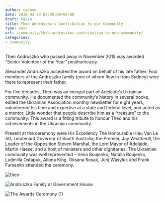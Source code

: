 ```yaml
---
author: cyoasu
date: 2016-03-23 05:59:09+00:00
draft: false
title: Theo Andruszko's Contribution to our Community
type: post
url: /community/theo-andruszkos-contribution-to-our-community/
categories:
- Community
---
```







Theo Andruszko who passed away in November 2015 was awarded “Senior Volunteer of the Year” posthumously.

Alexander Andruszko accepted the award on behalf of his late father. Four members of the Andruszko family (one of whom flew in from Sydney) were there to represent their father.




For five decades, Theo was an integral part of Adelaide’s Ukrainian community. He documented the community’s history in several books, edited the Ukrainian Association monthly newsletter for eight years, volunteered his time and expertise at a state and federal level, and acted as a mentor. Little wonder that people describe him as a “treasure” to the community. This award is a fitting tribute to honour Theo and his achievements in the Ukrainian community.

Present at the ceremony were His Excellency The Honourable Hieu Van Le AO, Lieutenant Governor of South Australia; the Premier, Jay Weatherill, the Leader of the Opposition Steven Marshal, the Lord Mayor of Adelaide, Martin Haese; and a host of ministers and other dignitaries. The Ukrainian community was well represented – Irena Boujenko, Natalia Boujenko, Ludmilla Ostapuk, Aliona King, Oksana Kosak, Jurij Wasyluk and Frank Fursenko attended the ceremony.

![theo](http://www.ozeukes.com/wp-content/uploads/2016/03/theo.jpg)


![Andruszko Family at Government House](http://www.ozeukes.com/wp-content/uploads/2016/03/Andruszko-Family-at-Government-House.jpg)


![The Awards Ceremony (1)](http://www.ozeukes.com/wp-content/uploads/2016/03/The-Awards-Ceremony-1.jpg)









